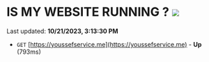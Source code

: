 # IS MY WEBSITE RUNNING ? [![](https://img.shields.io/static/v1?label=Sponsor&message=%E2%9D%A4&logo=GitHub&color=%23fe8e86)](https://github.com/sponsors/<username>)

Last updated: **10/21/2023, 3:13:30 PM**

- `GET` [https://youssefservice.me](https://youssefservice.me) - **Up** (793ms)

